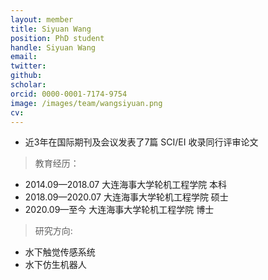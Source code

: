 ```yaml
---
layout: member
title: Siyuan Wang
position: PhD student
handle: Siyuan Wang
email: 
twitter: 
github: 
scholar:
orcid: 0000-0001-7174-9754
image: /images/team/wangsiyuan.png
cv: 
---
```


- 近3年在国际期刊及会议发表了7篇 SCI/EI 收录同行评审论文

> 教育经历：

- 2014.09—2018.07 大连海事大学轮机工程学院 本科 
- 2018.09—2020.07 大连海事大学轮机工程学院 硕士 
- 2020.09—至今 大连海事大学轮机工程学院 博士 

> 研究方向:

- 水下触觉传感系统
- 水下仿生机器人


